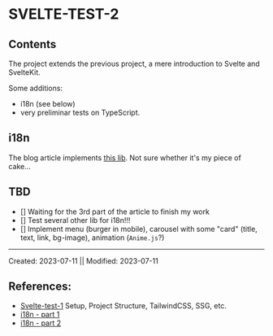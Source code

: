 # SVELTE-TEST-2

## Contents

The project extends the previous project, a mere introduction to Svelte and SvelteKit. 

Some additions:
- i18n (see below)
- very preliminar tests on TypeScript.


## i18n

The blog article implements [this lib](https://github.com/ivanhofer/typesafe-i18n). Not sure whether it's my piece of cake...
## TBD

- [] Waiting for the 3rd part of the article to finish my work
- [] Test several other lib for i18n!!!
- [] Implement menu (burger in mobile), carousel with some "card" (title, text, link, bg-image), animation (`Anime.js`?)


--- 
Created: 2023-07-11 || Modified: 2023-07-11

## References:

- [Svelte-test-1](https://github.com/andrealacamera/svelte-test-1) Setup, Project Structure, TailwindCSS, SSG, etc.
- [i18n - part 1](https://enmanueljarquin.com/internationalization-with-svelte-and-sveltekit-part-1)
- [i18n - part 2](https://enmanueljarquin.com/internationalization-with-svelte-and-sveltekit-part-2)